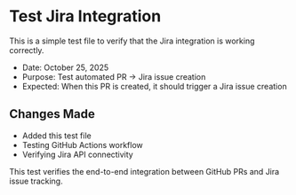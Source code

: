 # Test Jira Integration

This is a simple test file to verify that the Jira integration is working correctly.

- Date: October 25, 2025
- Purpose: Test automated PR → Jira issue creation
- Expected: When this PR is created, it should trigger a Jira issue creation

## Changes Made
- Added this test file
- Testing GitHub Actions workflow
- Verifying Jira API connectivity

This test verifies the end-to-end integration between GitHub PRs and Jira issue tracking.